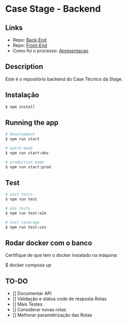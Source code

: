 # Case Stage - Backend

## Links

- Repo: [Back-End](https://github.com/thiagomagano/stage-back)
- Repo: [Front-End](https://github.com/thiagomagano/stage-front)
- Como foi o processo: [Apresentacao](apresentacao.md)

## Description

Este é o repositório backend do Case Técnico da Stage.

## Instalação

```bash
$ npm install
```

## Running the app

```bash
# development
$ npm run start

# watch mode
$ npm run start:dev

# production mode
$ npm run start:prod
```

## Test

```bash
# unit tests
$ npm run test

# e2e tests
$ npm run test:e2e

# test coverage
$ npm run test:cov
```

## Rodar docker com o banco

Certifique de que tem o docker instalado na máquina:

$ docker compose up

## TO-DO

- [] Documentar API
- [] Validação e status code de resposta Rotas
- [] Mais Testes
- [] Considerar novas rotas
- [] Melhorar parametrização das Rotas

